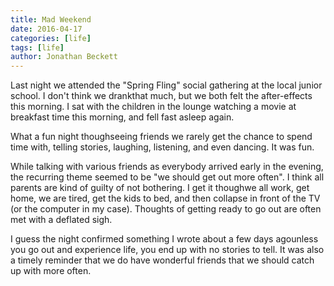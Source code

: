 ```yaml
---
title: Mad Weekend
date: 2016-04-17
categories: [life]
tags: [life]
author: Jonathan Beckett
---
```


Last night we attended the "Spring Fling" social gathering at the local junior school. I don't think we drankthat much, but we both felt the after-effects this morning. I sat with the children in the lounge watching a movie at breakfast time this morning, and fell fast asleep again.

What a fun night thoughseeing friends we rarely get the chance to spend time with, telling stories, laughing, listening, and even dancing. It was fun.

While talking with various friends as everybody arrived early in the evening, the recurring theme seemed to be "we should get out more often". I think all parents are kind of guilty of not bothering. I get it thoughwe all work, get home, we are tired, get the kids to bed, and then collapse in front of the TV (or the computer in my case). Thoughts of getting ready to go out are often met with a deflated sigh.

I guess the night confirmed something I wrote about a few days agounless you go out and experience life, you end up with no stories to tell. It was also a timely reminder that we do have wonderful friends that we should catch up with more often.